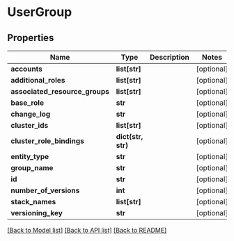 # UserGroup

## Properties
Name | Type | Description | Notes
------------ | ------------- | ------------- | -------------
**accounts** | **list[str]** |  | [optional] 
**additional_roles** | **list[str]** |  | [optional] 
**associated_resource_groups** | **list[str]** |  | [optional] 
**base_role** | **str** |  | [optional] 
**change_log** | **str** |  | [optional] 
**cluster_ids** | **list[str]** |  | [optional] 
**cluster_role_bindings** | **dict(str, str)** |  | [optional] 
**entity_type** | **str** |  | [optional] 
**group_name** | **str** |  | [optional] 
**id** | **str** |  | [optional] 
**number_of_versions** | **int** |  | [optional] 
**stack_names** | **list[str]** |  | [optional] 
**versioning_key** | **str** |  | [optional] 

[[Back to Model list]](../README.md#documentation-for-models) [[Back to API list]](../README.md#documentation-for-api-endpoints) [[Back to README]](../README.md)


